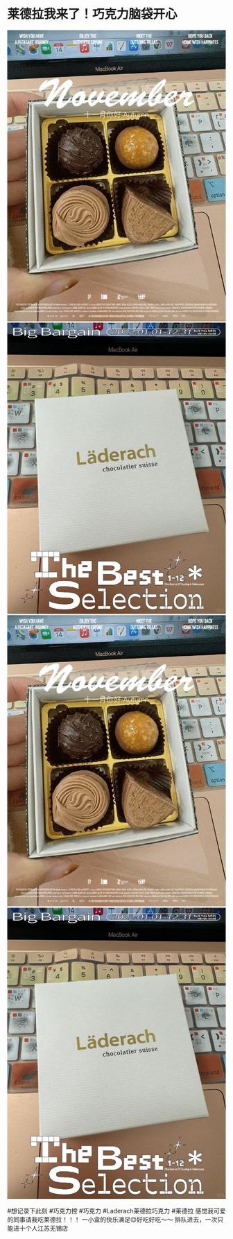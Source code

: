 # 莱德拉我来了！巧克力脑袋开心

![](img/b4c2abd6-13f7-413f-8152-0cb455ca57f2.jpg)
![](img/d1136912-40da-4193-9b1e-a58d57b46b67.jpg)
![](img/019981aa-9181-4cc5-b9de-89116e37499a.jpg)
![](img/551cbd4d-ff17-4ec2-8479-b44a06b30012.jpg)

#想记录下此刻 #巧克力控 #巧克力 #Laderach莱德拉巧克力 #莱德拉
感觉我可爱的同事请我吃莱德拉！！！
一小盒的快乐满足😌好吃好吃～～
排队进去，一次只能进十个人江苏无锡店
